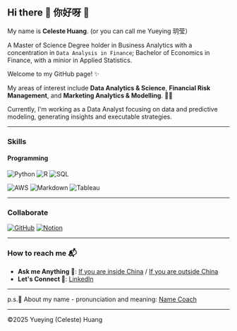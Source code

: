 ## Hi there 👋 你好呀 👋

My name is **Celeste Huang**. (or you can call me Yueying 玥莹）

A Master of Science Degree holder in Business Analytics with a concentration in `Data Analysis in Finance`; Bachelor of Economics in Finance, with a minior in Applied Statistics.

Welcome to my GitHub page! ✨

My areas of interest include **Data Analytics & Science**, **Financial Risk Management**, and **Marketing Analytics & Modelling**. 👩‍🔬

Currently, I'm working as a Data Analyst focusing on data and predictive modeling, generating insights and executable strategies.

---

### Skills
#### Programming
![Python](https://img.shields.io/badge/-Python-3776AB?style=for-the-badge&logo=python&logoColor=white)
![R](https://img.shields.io/badge/-R-276DC3?style=for-the-badge&logo=r&logoColor=white)
![SQL](https://img.shields.io/badge/-SQL-4479A1?style=for-the-badge&logo=mysql&logoColor=white)

![AWS](https://img.shields.io/badge/-AWS-232F3E?style=for-the-badge&logo=amazon-aws&logoColor=white)
![Markdown](https://img.shields.io/badge/-Markdown-000000?style=for-the-badge&logo=markdown&logoColor=white)
![Tableau](https://img.shields.io/badge/-Tableau-E97627?style=for-the-badge&logo=Tableau&logoColor=white)

---

### Collaborate
[![GitHub](https://img.shields.io/badge/GitHub-Profile-informational?style=for-the-badge&logo=github&logoColor=white)](https://github.com/celesteisyy)
[![Notion](https://img.shields.io/badge/Notion-Workspace-black?style=for-the-badge&logo=notion&logoColor=white)](https://www.notion.so/)

---

### How to reach me 📬
- **Ask me Anything 💁**: [If you are inside China](mailto:yueying0huang@163.com) / [If you are outside China](mailto:yueying-huang@outlook.com) 
- **Let's Connect 🔗**: [LinkedIn](https://www.linkedin.com/in/yueying-huang)

---

p.s.📝 About my name - pronunciation and meaning: [Name Coach](https://www.name-coach.com/yueying-huang-64c70dff-2f17-485a-8502-72437e348c48)

---
©2025 Yueying (Celeste) Huang
